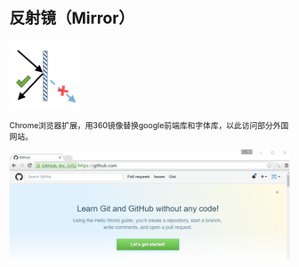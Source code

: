 # 反射镜（Mirror）
![](https://raw.githubusercontent.com/zhongwf/mirror/master/images/logo.png)

Chrome浏览器扩展，用360镜像替换google前端库和字体库，以此访问部分外国网站。

![](https://raw.githubusercontent.com/zhongwf/mirror/master/images/ad.gif)




